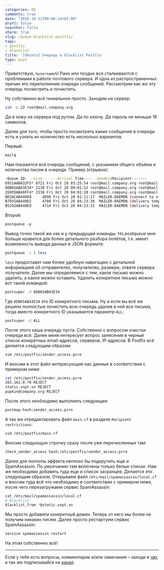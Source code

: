 ```yaml
---
categories: OS
comments: true
date: "2016-10-31T09:00:14+03:00"
draft: false
noauthor: false
share: true
slug: /queue-blacklist-postfix/
tags:
- postfix
- blacklist
title: '[Ubuntu] Очередь и blacklist Postfix'
type: post
---
```


Приветствую, `%username%`! Рано или поздно все сталкиваются с проблемами в работе почтового сервера. И одна из распространенных причин это переполнение очереди сообщений. Рассмотрим как же эту очередь посмотреть и почистить.

Ну собственно всё гениальное просто. Заходим на сервер:

```bash
ssh -p 22 root@mail.company.org
```

Да я хожу на сервера под рутом. Да по ключу. Да пароль не меньше 18 символов.

Далее для того, чтобы просто посмотреть какие сообщения в очереди есть и узнать их количество есть несколько вариантов.

Первый:

```bash
mailq
```

Нам покажется вся очередь сообщений, с указанием общего объёма и количества писем в очереди. Пример (отрывок):

```bash
-Queue ID- --Size-- ----Arrival Time---- -Sender/Recipient------- 
E031AAB432F5* 8721 Fri Oct 28 03:25:54 root@mail.company.org root@mail.company.org 
8DB65AB43E34* 2130 Fri Oct 28 09:01:52 root@mail.company.org root@mail.company.org 
2E0FDAB40FF4* 2130 Fri Oct 28 04:01:20 root@mail.company.org root@mail.company.org 
BD2ACAB440A9     4696 Fri Oct 28 01:11:17  MAILER-DAEMON (connect to static.vnpt.vn[203.162.0.78]:25: Connection refused) Rivera.68@static.vnpt.vn 
B7D55AB440D2     4708 Fri Oct 28 04:23:30  MAILER-DAEMON (delivery temporarily suspended: connect to static.vnpt.vn[203.162.0.78]:25: Connection refused) Sanchez.4098@static.vnpt.vn 
B5292AB440E9     4714 Fri Oct 28 04:23:31  MAILER-DAEMON (delivery temporarily suspended: connect to static.vnpt.vn[203.162.0.78]:25: Connection refused) Sanchez.4098@static.vnpt.vn -- 3542 Kbytes in 195 Requests.
```

Второй:

```bash
postqueue -p
```

Вывод точно такой же как и у предыдущей команды. Но *postqueue* мне больше нравится для более детального разбора полётов, т.к. имеет возможность вывода данных в JSON формате:

```bash
postqueue -j | less
```

`less` предоставит нам более удобную навигацию с детальной информацией об отправителях, получателях, размере, ответе сервера получателя. Далее мы определяемся с тем, какое письмо можно удалить, а какое можно оставить. Удалить конкретное письмо можно вот такой командой:

```bash
postsuper -d 8DB65AB43E34
```

Где `8DB65AB43E34` это ID конкретного письма. Ну а если вы всё же решили полностью почистить всю очередь удалив в ней все письма, тогда вместо конкретного ID указывается параметр `ALL`:

```bash
postsuper -d ALL
```

После этого наша очередь пуста. Собственно с вопросом очистки очереди всё. Далее меня интересует вопрос занесения в черный список конкретных email-адресов, серверов, IP-адресов. В Postfix всё делается следующим образом:

```bash
vim /etc/postfix/sender_access.pcre
```

И вносим в этот файл интересующие нас данные в соответствии с примером ниже:

```bash
cat /etc/postfix/sender_access.pcre
203.162.0.78 REJECT 
static.vnpt.vn REJECT 
pupkin@company.org REJECT
```

После этого необходимо выполнить следующее:

```bash
postmap hash:sender_access.pcre
```

А так же отредактировать файл `main.cf` в разделе `Recipient restrictions`:

```bash
vim /etc/postfix/main.cf
```

Вносим следующую строчку сразу после уже перечисленных там:

```bash
check_sender_access hash:/etc/postfix/sender_access.pcre
```

Далее для полноты эффекта неплохо бы подкрутить еще и SpamAssassin. По умолчанию там включены только белые списки. Нам же необходимо добавить туда еще и список засранцев. Делается это следующим образом. Открываем файл `/etc/mail/spamassassin/local.cf` и вносим туда всё что необходимо в соответствии с примером ниже, после чего перезагружаем сервис SpamAssassin:

```bash
cat /etc/mail/spamassassin/local.cf
# Blacklist
blacklist_from *@static.vnpt.vn
```

Мы просто добавили конкретный домен. Теперь от него мы более не получим никаких писем. Далее просто рестартуем сервис SpamAssassin:

```bash
service spamassassin restart
```

На этом собственно всё!

---
Если у тебя есть вопросы, комментарии и/или замечания – заходи в [чат](https://ttttt.me/jtprogru_chat), а так же подписывайся на [канал](https://ttttt.me/jtprogru_channel).
